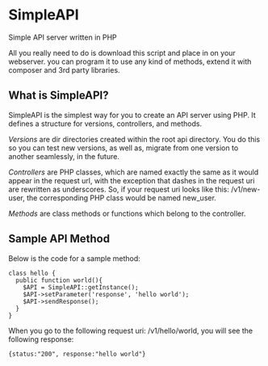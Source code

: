 # SimpleAPI
Simple API server written in PHP

All you really need to do is download this script and place in on your webserver. you can program it to use any kind of methods, extend it with composer and 3rd party libraries.

## What is SimpleAPI?
SimpleAPI is the simplest way for you to create an API server using PHP. It defines a structure for versions, controllers, and methods.

*Versions* are dir directories created within the root api directory. You do this so you can test new versions, as well as, migrate from one version to another seamlessly, in the future.

*Controllers* are PHP classes, which are named exactly the same as it would appear in the request url, with the exception that dashes in the request uri are rewritten as underscores. So, if your request uri looks like this: /v1/new-user, the corresponding PHP class would be named new_user.

*Methods* are class methods or functions which belong to the controller.

## Sample API Method
Below is the code for a sample method:

    class hello {
      public function world(){
        $API = SimpleAPI::getInstance();
        $API->setParameter('response', 'hello world');
        $API->sendResponse();
      }
    }

When you go to the following request uri: /v1/hello/world, you will see the following response:

    {status:"200", response:"hello world"}
